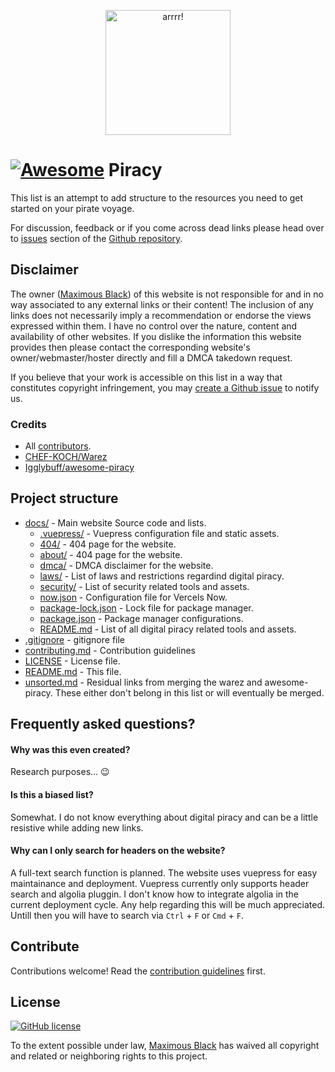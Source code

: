 <p align="center">
  <a href="https://piracy.now.sh"><img width="200" src="https://piracy.now.sh/logo.svg" alt="arrrr!"></a>
</p>

# [![Awesome](https://awesome.re/badge.svg)](https://awesome.re) Piracy

This list is an attempt to add structure to the resources you need to get started on your pirate voyage.

For discussion, feedback or if you come across dead links please head over to [issues](https://github.com/maximousblk/piracy/issues/) section of the [Github repository](https://github.com/maximousblk/piracy).

## Disclaimer

The owner ([Maximous Black](https://maximousblk.github.io/)) of this website is not responsible for and in no way associated to any external links or their content! The inclusion of any links does not necessarily imply a recommendation or endorse the views expressed within them. I have no control over the nature, content and availability of other websites. If you dislike the information this website provides then please contact the corresponding website's owner/webmaster/hoster directly and fill a DMCA takedown request.

If you believe that your work is accessible on this list in a way that constitutes copyright infringement, you may [create a Github issue](https://github.com/maximousblk/piracy/issues/new) to notify us.

### Credits

-   All [contributors](https://github.com/maximousblk/piracy/graphs/contributors).
-   [CHEF-KOCH/Warez](https://github.com/CHEF-KOCH/Warez)
-   [Igglybuff/awesome-piracy](https://github.com/Igglybuff/awesome-piracy)

## Project structure

-   [docs/](docs/) - Main website Source code and lists.
    -   [.vuepress/](docs/.vuepress/) - Vuepress configuration file and static assets.
    -   [404/](docs/404/) - 404 page for the website.
    -   [about/](docs/about/) - 404 page for the website.
    -   [dmca/](docs/dmca/) - DMCA disclaimer for the website.
    -   [laws/](docs/laws/) - List of laws and restrictions regardind digital piracy.
    -   [security/](docs/security/) - List of security related tools and assets.
    -   [now.json](docs/now.json) - Configuration file for Vercels Now.
    -   [package-lock.json](docs/package-lock.json) - Lock file for package manager.
    -   [package.json](docs/package.json) - Package manager configurations.
    -   [README.md](docs/README.md) - List of all digital piracy related tools and assets.
-   [.gitignore](.gitignore) - gitignore file
-   [contributing.md](contributing.md) - Contribution guidelines
-   [LICENSE](LICENSE) - License file.
-   [README.md](README.md) - This file.
-   [unsorted.md](unsorted.md) - Residual links from merging the warez and awesome-piracy. These either don't belong in this list or will eventually be merged.

## Frequently asked questions?

#### Why was this even created?

Research purposes... :wink:

#### Is this a biased list?

Somewhat. I do not know everything about digital piracy and can be a little resistive while adding new links.

#### Why can I only search for headers on the website?

A full-text search function is planned.
The website uses vuepress for easy maintainance and deployment.
Vuepress currently only supports header search and algolia pluggin.
I don't know how to integrate algolia in the current deployment cycle.
Any help regarding this will be much appreciated.
Untill then you will have to search via `Ctrl` + `F` or `Cmd` + `F`.

## Contribute

Contributions welcome! Read the [contribution guidelines](contributing.md) first.

## License

[![GitHub license](https://img.shields.io/github/license/maximousblk/piracy?style=for-the-badge)](https://github.com/maximousblk/piracy/blob/master/LICENSE)

To the extent possible under law, [Maximous Black](https://maximousblk.github.io/) has waived all copyright and related or neighboring rights to this project.


